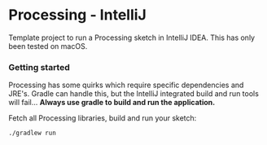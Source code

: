 # Processing - IntelliJ

Template project to run a Processing sketch in IntelliJ IDEA. This has only been tested on macOS.

### Getting started

Processing has some quirks which require specific dependencies and JRE's. Gradle can handle this, but the IntelliJ integrated build and run tools will fail... __Always use gradle to build and run the application.__

Fetch all Processing libraries, build and run your sketch:

```
./gradlew run
```
